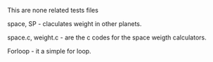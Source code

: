 This are none related tests files

space, SP - claculates weight in other planets.

space.c, weight.c - are the c codes for the space weigth calculators.

Forloop - it a simple for loop.
 

